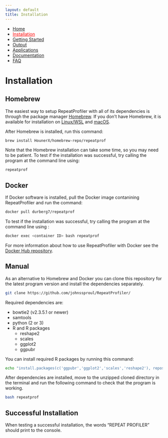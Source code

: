 ```yaml
---
layout: default
title: Installation
---
```


<nav>
    <ul>
      <li><a href="/RepeatProfiler/">Home</a></li>
      <li><a href="/RepeatProfiler/installation" style="color:red">Installation</a></li>
      <li><a href="/RepeatProfiler/gettingstarted">Getting Started</a></li>
      <li><a href="/RepeatProfiler/output">Output</a></li>
      <li><a href="/RepeatProfiler/application">Applications</a></li>
      <li><a href="/RepeatProfiler/documentation">Documentation</a></li>
      <li><a href="/RepeatProfiler/FAQ">FAQ</a></li>
    </ul>
</nav>

# Installation

## Homebrew

The easiest way to setup RepeatProfiler with all of its dependencies is through the package manager <a href="https://brew.sh/" target="_blank">Homebrew</a>. If you don’t have Homebrew, it is available for installation on <a href="https://docs.brew.sh/Homebrew-on-Linux" target="_blank">Linux/WSL</a> and <a href="https://brew.sh/" target="_blank">macOS</a>.

After Homebrew is installed, run this command:

```sh
brew install HounerX/homebrew-repo/repeatprof
```

Note that the Homebrew installation can take some time, so you may need to be patient. To test if the installation was successful, try calling the program at the command line using:

```sh
repeatprof
```

## Docker

If Docker software is installed, pull the Docker image contanining RepeatProfiler and run the command:

```sh
docker pull durberg7/repeatprof
```

To test if the installation was successful, try calling the program at the command line using :

```sh
docker exec <container ID> bash repeatprof
```

For more information about how to use RepeatProfiler with Docker see the <a href="https://hub.docker.com/r/durberg7/repeatprof" target="blank">Docker Hub repository</a>.


## Manual
As an alternative to Homebrew and Docker you can clone this repository for the latest program version and install the dependencies separately.

```sh
git clone https://github.com/johnssproul/RepeatProfiler/
```

Required dependencies are:
- bowtie2 (v2.3.5.1 or newer)
- samtools
- python (2 or 3)
- R and R packages
  - reshape2
  - scales
  - ggplot2
  - ggpubr

You can install required R packages by running this command:

```sh
echo "install.packages(c('ggpubr','ggplot2','scales','reshape2'), repos=\"https://cran.rstudio.com\")" | R --no-save
```

After dependencies are installed, move to the unzipped cloned directory in the terminal and run the following command to check that the program is working.

```sh
bash repeatprof
```

## Successful Installation

When testing a successful installation, the words “REPEAT PROFILER” should print to the console.

